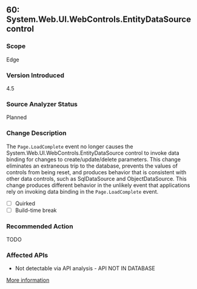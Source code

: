 ## 60: System.Web.UI.WebControls.EntityDataSource control

### Scope
Edge

### Version Introduced
4.5

### Source Analyzer Status
Planned

### Change Description
The `Page.LoadComplete` event no longer causes the System.Web.UI.WebControls.EntityDataSource control to invoke data binding for changes to create/update/delete parameters. 
This change eliminates an extraneous trip to the database, prevents the values of controls from being reset, and produces behavior that is consistent with other data controls, such as SqlDataSource and ObjectDataSource. 
This change produces different behavior in the unlikely event that applications rely on invoking data binding in the `Page.LoadComplete` event. 

- [ ] Quirked
- [ ] Build-time break

### Recommended Action
TODO

### Affected APIs
* Not detectable via API analysis - API NOT IN DATABASE

[More information](https://msdn.microsoft.com/en-us/library/hh367887(v=vs.110).aspx#asp)

<!--
    ### Notes
    This change produces different behavior in the unlikely event that applications rely on invoking data binding in the Page.LoadComplete event.
-->


